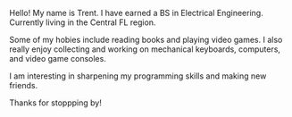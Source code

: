 Hello! My name is Trent. I have earned a BS in Electrical Engineering. Currently living in the Central FL region. 

Some of my hobies include reading books and playing video games. I also really enjoy collecting and working on mechanical keyboards, computers, and video game consoles. 

I am interesting in sharpening my programming skills and making new friends. 

Thanks for stoppping by! 

<!---
Trentcone/Trentcone is a ✨ special ✨ repository because its `README.md` (this file) appears on your GitHub profile.
You can click the Preview link to take a look at your changes.
--->
